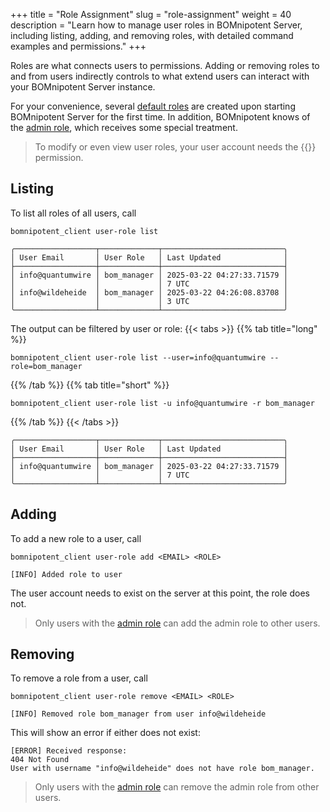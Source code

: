 +++
title = "Role Assignment"
slug = "role-assignment"
weight = 40
description = "Learn how to manage user roles in BOMnipotent Server, including listing, adding, and removing roles, with detailed command examples and permissions."
+++

Roles are what connects users to permissions. Adding or removing roles to and from users indirectly controls to what extend users can interact with your BOMnipotent Server instance.

For your convenience, several [default roles](/client/manager/access-management/role-management/#default-roles) are created upon starting BOMnipotent Server for the first time. In addition, BOMnipotent knows of the [admin role](/client/manager/access-management/role-management/#admin-role), which receives some special treatment.

> To modify or even view user roles, your user account needs the {{<user-management-en>}} permission.

## Listing

To list all roles of all users, call
```
bomnipotent_client user-role list
```

``` {wrap="false" title="output"}
╭──────────────────┬─────────────┬───────────────────────────╮
│ User Email       │ User Role   │ Last Updated              │
├──────────────────┼─────────────┼───────────────────────────┤
│ info@quantumwire │ bom_manager │ 2025-03-22 04:27:33.71579 │
│                  │             │ 7 UTC                     │
│ info@wildeheide  │ bom_manager │ 2025-03-22 04:26:08.83708 │
│                  │             │ 3 UTC                     │
╰──────────────────┴─────────────┴───────────────────────────╯
```

The output can be filtered by user or role:
{{< tabs >}}
{{% tab title="long" %}}
```
bomnipotent_client user-role list --user=info@quantumwire --role=bom_manager
```
{{% /tab %}}
{{% tab title="short" %}}
```
bomnipotent_client user-role list -u info@quantumwire -r bom_manager
```
{{% /tab %}}
{{< /tabs >}}

``` {wrap="false" title="output"}
╭──────────────────┬─────────────┬───────────────────────────╮
│ User Email       │ User Role   │ Last Updated              │
├──────────────────┼─────────────┼───────────────────────────┤
│ info@quantumwire │ bom_manager │ 2025-03-22 04:27:33.71579 │
│                  │             │ 7 UTC                     │
╰──────────────────┴─────────────┴───────────────────────────╯
```

## Adding

To add a new role to a user, call
```
bomnipotent_client user-role add <EMAIL> <ROLE>
```

``` {wrap="false" title="output"}
[INFO] Added role to user
```

The user account needs to exist on the server at this point, the role does not.

> Only users with the [admin role](/client/manager/access-management/role-management/#admin-role) can add the admin role to other users.

## Removing

To remove a role from a user, call
```
bomnipotent_client user-role remove <EMAIL> <ROLE>
```

``` {wrap="false" title="output"}
[INFO] Removed role bom_manager from user info@wildeheide
```

This will show an error if either does not exist:

``` {wrap="false" title="output"}
[ERROR] Received response:
404 Not Found
User with username "info@wildeheide" does not have role bom_manager.
```

> Only users with the [admin role](/client/manager/access-management/role-management/#admin-role) can remove the admin role from other users.
